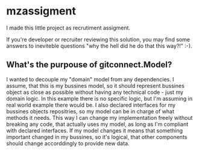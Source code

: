 # mzassigment
I made this little project as recrutiment assigment.

If you're developer or recruiter reviewing this solution, you may find some answers to ineviteble questions "why the hell did he do that this way?!" :-).

## What's the purpouse of gitconnect.Model?
I wanted to decouple my "domain" model from any dependencies. I assume, that this is my bussines model, so it should represent bussines object as close as possible without having any technical code - just my domain logic. In this example there is no specific logic, but I'm assuming in real world example there would be. I also declared interfaces for my bussines objects repositries, so my model can be in charge of what methods it needs. This way I can change my implementation freely without breaking any code, that actually uses my model, as long as I'm compliant with declared interfaces. If my model changes it means that something important changed in my bussines, so it's logical, that other components should change accorddingly to provide new data. 
